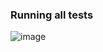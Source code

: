 ### Running all tests
![image](https://github.com/VladHolobyn/python-labs/assets/125756054/89dd4301-2ef0-4a8e-8750-4b6c4e2cda05)
